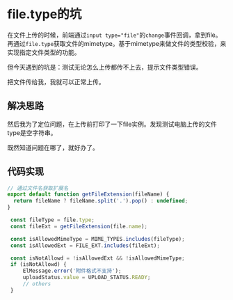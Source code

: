# file.type的坑

在文件上传的时候，前端通过`input type="file"`的`change`事件回调，拿到file。再通过`file.type`获取文件的mimetype。基于mimetype来做文件的类型校验，来实现指定文件类型的功能。

但今天遇到的坑是：测试无论怎么上传都传不上去，提示文件类型错误。

把文件传给我，我就可以正常上传。

## 解决思路

然后我为了定位问题，在上传前打印了一下file实例。发现测试电脑上传的文件type是空字符串。

既然知道问题在哪了，就好办了。

## 代码实现

```javascript
// 通过文件名获取扩展名
export default function getFileExtension(fileName) {
  return fileName ? fileName.split('.').pop() : undefined;
}

 const fileType = file.type;
 const fileExt = getFileExtension(file.name);

 const isAllowedMimeType = MIME_TYPES.includes(fileType);
 const isAllowedExt = FILE_EXT.includes(fileExt);

 const isNotAllowd = !isAllowedExt && !isAllowedMimeType;
 if (isNotAllowd) {
     ElMessage.error('附件格式不支持');
     uploadStatus.value = UPLOAD_STATUS.READY;
     // others
 }

```





